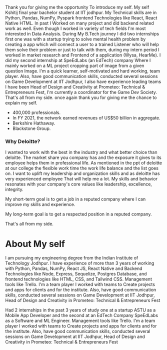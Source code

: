 
Thank you for giving me the opportunity To introduce my self. My self Kshitij final year bachelor student at IIT jodhpur. My Technical skills are in Python, Pandas, NumPy, Pyspark frontend Technologies like React, React Native HTML. In past I Worked on many project and did backend related work as well. Even though I worked in variety of tech fields I'm most interested in Data Analysis. During My B.Tech journey I did two internships first one was with a startup trying to solve mental health problem by creating a app which will connect a user to a trained Listener who will help them solve their problem or just to talk with them, during my intern period I worked in market research and Frontend of a application (Wysa, HearMe). I did my second internship at SpeEdLabs (an EdTech) company Where I mainly worked on a ML project cropping part of image from a given question Image. I'm a quick learner, self-motivated and hard working, team player. Also, have good communication skills, conducted several sessions on Game Development at IIT Jodhpur, I also have experience leading teams I have been Head of Design and Creativity at Prometeo: Technical & Entrepreneurs Fest, I'm currently a coordinator for the Game Dev Society. That's all from my side. once again thank you for giving me the chance to explain my self.

- 400,000 professionals.
- In FY 2021, the network earned revenues of US$50 billion in aggregate.
- Berkshire Hathaway.
- Blackstone Group.
 
### Why Deloitte?
I wanted to work with the best in the industry and what better choice than deloitte. The market share you company has and the exposure it gives to its employee helps them in professional life. As mentioned in the ppt of deloitte at our college the flexible work time the work life balance and the list goes on. I want to uplift my leadership and organization skills and as deloitte has very experienced employee That will help me a lot. My skills and behavior resonates with your company's core values like leadership, excellence, integrity. 



My short-term goal is to get a job in a reputed company where I can improve my skills and experience.

My long-term goal is to get a respected position in a reputed company.

That's all from my side.



# About My self
I am pursuing my engineering degree from the Indian Institute of Technology Jodhpur. I have experience of more than 3 years of working with Python, Pandas, NumPy, React JS, React Native and Backend Technologies like Node, Express, Sequelize, Postgres Database, and frontend technologies like HTML, CSS, and Tailwind CSS. Management tools like Trello. I'm a team player I worked with teams to Create projects and apps for clients and for the institute. Also, have good communication skills, conducted several sessions on Game Development at IIT Jodhpur, Head of Design and Creativity in Prometeo: Technical & Entrepreneurs Fest 

Had 2 internships in the past 3 years of study one at a startup ASTU as a Mobile App Developer and the second at an EdTech Company SpeEdLabs as a Software and ML Engineer. Management tools like Trello. I'm a team player I worked with teams to Create projects and apps for clients and for the institute. Also, have good communication skills, conducted several sessions on Game Development at IIT Jodhpur, Head of Design and Creativity in Prometeo: Technical & Entrepreneurs Fest